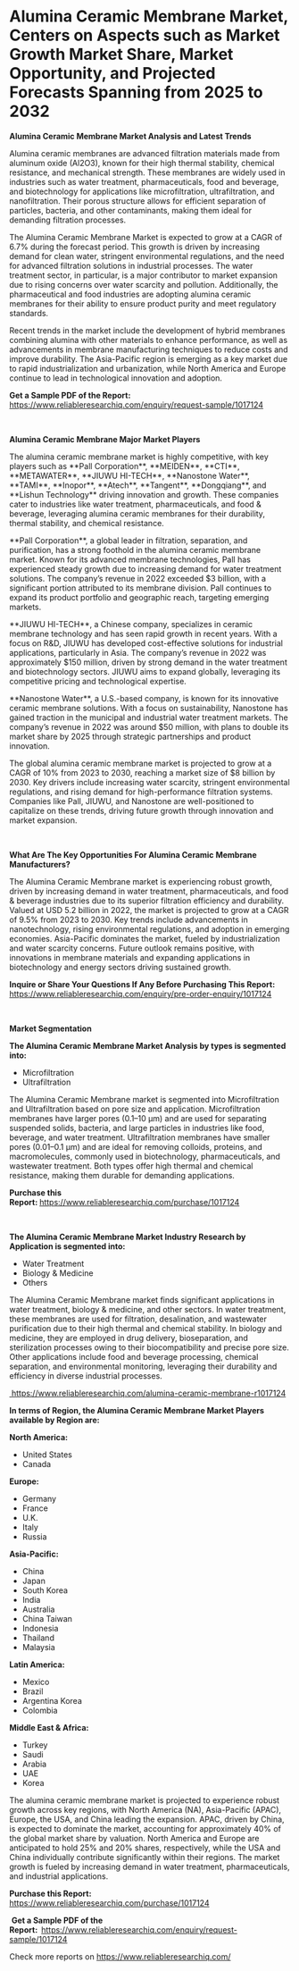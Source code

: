 <p><h1>Alumina Ceramic Membrane Market, Centers on Aspects such as Market Growth Market Share, Market Opportunity, and Projected Forecasts Spanning from 2025 to 2032</h1></p><p><strong>Alumina Ceramic Membrane Market Analysis and Latest Trends</strong></p>
<p><p>Alumina ceramic membranes are advanced filtration materials made from aluminum oxide (Al2O3), known for their high thermal stability, chemical resistance, and mechanical strength. These membranes are widely used in industries such as water treatment, pharmaceuticals, food and beverage, and biotechnology for applications like microfiltration, ultrafiltration, and nanofiltration. Their porous structure allows for efficient separation of particles, bacteria, and other contaminants, making them ideal for demanding filtration processes.</p><p>The Alumina Ceramic Membrane Market is expected to grow at a CAGR of 6.7% during the forecast period. This growth is driven by increasing demand for clean water, stringent environmental regulations, and the need for advanced filtration solutions in industrial processes. The water treatment sector, in particular, is a major contributor to market expansion due to rising concerns over water scarcity and pollution. Additionally, the pharmaceutical and food industries are adopting alumina ceramic membranes for their ability to ensure product purity and meet regulatory standards.</p><p>Recent trends in the market include the development of hybrid membranes combining alumina with other materials to enhance performance, as well as advancements in membrane manufacturing techniques to reduce costs and improve durability. The Asia-Pacific region is emerging as a key market due to rapid industrialization and urbanization, while North America and Europe continue to lead in technological innovation and adoption.</p></p>
<p><strong>Get a Sample PDF of the Report:&nbsp;</strong> <a href="https://www.reliableresearchiq.com/enquiry/request-sample/1017124?utm_campaign=1082&utm_medium=2&utm_source=Github&utm_content=ia&utm_term=26012025&utm_id=alumina-ceramic-membrane">https://www.reliableresearchiq.com/enquiry/request-sample/1017124</a></p>
<p>&nbsp;</p>
<p><strong>Alumina Ceramic Membrane Major Market Players</strong></p>
<p><p>The alumina ceramic membrane market is highly competitive, with key players such as **Pall Corporation**, **MEIDEN**, **CTI**, **METAWATER**, **JIUWU HI-TECH**, **Nanostone Water**, **TAMI**, **Inopor**, **Atech**, **Tangent**, **Dongqiang**, and **Lishun Technology** driving innovation and growth. These companies cater to industries like water treatment, pharmaceuticals, and food & beverage, leveraging alumina ceramic membranes for their durability, thermal stability, and chemical resistance.</p><p>**Pall Corporation**, a global leader in filtration, separation, and purification, has a strong foothold in the alumina ceramic membrane market. Known for its advanced membrane technologies, Pall has experienced steady growth due to increasing demand for water treatment solutions. The company’s revenue in 2022 exceeded $3 billion, with a significant portion attributed to its membrane division. Pall continues to expand its product portfolio and geographic reach, targeting emerging markets.</p><p>**JIUWU HI-TECH**, a Chinese company, specializes in ceramic membrane technology and has seen rapid growth in recent years. With a focus on R&D, JIUWU has developed cost-effective solutions for industrial applications, particularly in Asia. The company’s revenue in 2022 was approximately $150 million, driven by strong demand in the water treatment and biotechnology sectors. JIUWU aims to expand globally, leveraging its competitive pricing and technological expertise.</p><p>**Nanostone Water**, a U.S.-based company, is known for its innovative ceramic membrane solutions. With a focus on sustainability, Nanostone has gained traction in the municipal and industrial water treatment markets. The company’s revenue in 2022 was around $50 million, with plans to double its market share by 2025 through strategic partnerships and product innovation.</p><p>The global alumina ceramic membrane market is projected to grow at a CAGR of 10% from 2023 to 2030, reaching a market size of $8 billion by 2030. Key drivers include increasing water scarcity, stringent environmental regulations, and rising demand for high-performance filtration systems. Companies like Pall, JIUWU, and Nanostone are well-positioned to capitalize on these trends, driving future growth through innovation and market expansion.</p></p>
<p>&nbsp;</p>
<p><strong>What Are The Key Opportunities For Alumina Ceramic Membrane Manufacturers?</strong></p>
<p><p>The Alumina Ceramic Membrane market is experiencing robust growth, driven by increasing demand in water treatment, pharmaceuticals, and food & beverage industries due to its superior filtration efficiency and durability. Valued at USD 5.2 billion in 2022, the market is projected to grow at a CAGR of 9.5% from 2023 to 2030. Key trends include advancements in nanotechnology, rising environmental regulations, and adoption in emerging economies. Asia-Pacific dominates the market, fueled by industrialization and water scarcity concerns. Future outlook remains positive, with innovations in membrane materials and expanding applications in biotechnology and energy sectors driving sustained growth.</p></p>
<p><strong>Inquire or Share Your Questions If Any Before Purchasing This Report:</strong> <a href="https://www.reliableresearchiq.com/enquiry/pre-order-enquiry/1017124?utm_campaign=1082&utm_medium=2&utm_source=Github&utm_content=ia&utm_term=26012025&utm_id=alumina-ceramic-membrane">https://www.reliableresearchiq.com/enquiry/pre-order-enquiry/1017124</a></p>
<p>&nbsp;</p>
<p><strong>Market Segmentation</strong></p>
<p><strong>The Alumina Ceramic Membrane Market Analysis by types is segmented into:</strong></p>
<p><ul><li>Microfiltration</li><li>Ultrafiltration</li></ul></p>
<p><p>The Alumina Ceramic Membrane market is segmented into Microfiltration and Ultrafiltration based on pore size and application. Microfiltration membranes have larger pores (0.1–10 µm) and are used for separating suspended solids, bacteria, and large particles in industries like food, beverage, and water treatment. Ultrafiltration membranes have smaller pores (0.01–0.1 µm) and are ideal for removing colloids, proteins, and macromolecules, commonly used in biotechnology, pharmaceuticals, and wastewater treatment. Both types offer high thermal and chemical resistance, making them durable for demanding applications.</p></p>
<p><strong>Purchase this Report:&nbsp;</strong><a href="https://www.reliableresearchiq.com/purchase/1017124?utm_campaign=1082&utm_medium=2&utm_source=Github&utm_content=ia&utm_term=26012025&utm_id=alumina-ceramic-membrane">https://www.reliableresearchiq.com/purchase/1017124</a></p>
<p>&nbsp;</p>
<p><strong>The Alumina Ceramic Membrane Market Industry Research by Application is segmented into:</strong></p>
<p><ul><li>Water Treatment</li><li>Biology & Medicine</li><li>Others</li></ul></p>
<p><p>The Alumina Ceramic Membrane market finds significant applications in water treatment, biology & medicine, and other sectors. In water treatment, these membranes are used for filtration, desalination, and wastewater purification due to their high thermal and chemical stability. In biology and medicine, they are employed in drug delivery, bioseparation, and sterilization processes owing to their biocompatibility and precise pore size. Other applications include food and beverage processing, chemical separation, and environmental monitoring, leveraging their durability and efficiency in diverse industrial processes.</p></p>
<p><a href="https://www.reliableresearchiq.com/alumina-ceramic-membrane-r1017124?utm_campaign=1082&utm_medium=2&utm_source=Github&utm_content=ia&utm_term=26012025&utm_id=alumina-ceramic-membrane">&nbsp;https://www.reliableresearchiq.com/alumina-ceramic-membrane-r1017124</a></p>
<p><strong>In terms of Region, the Alumina Ceramic Membrane Market Players available by Region are:</strong></p>
<p>
    <p> <strong> North America: </strong>
        <ul>
            <li>United States</li>
            <li>Canada</li>
        </ul>
        </p> 
    <p> <strong> Europe: </strong>
        <ul>
            <li>Germany</li>
            <li>France</li>
            <li>U.K.</li>
            <li>Italy</li>
            <li>Russia</li>
        </ul>
        </p> 
    <p> <strong> Asia-Pacific: </strong>
        <ul>
            <li>China</li>
            <li>Japan</li>
            <li>South Korea</li>
            <li>India</li>
            <li>Australia</li>
            <li>China Taiwan</li>
            <li>Indonesia</li>
            <li>Thailand</li>
            <li>Malaysia</li>
        </ul>
        </p> 
    <p> <strong> Latin America: </strong>
        <ul>
            <li>Mexico</li>
            <li>Brazil</li>
            <li>Argentina Korea</li>
            <li>Colombia</li>
        </ul>
        </p> 
    <p> <strong> Middle East & Africa: </strong>
        <ul>
            <li>Turkey</li>
            <li>Saudi</li>
            <li>Arabia</li>
            <li>UAE</li>
            <li>Korea</li>
        </ul>
    </p>
    </p>
<p><p>The alumina ceramic membrane market is projected to experience robust growth across key regions, with North America (NA), Asia-Pacific (APAC), Europe, the USA, and China leading the expansion. APAC, driven by China, is expected to dominate the market, accounting for approximately 40% of the global market share by valuation. North America and Europe are anticipated to hold 25% and 20% shares, respectively, while the USA and China individually contribute significantly within their regions. The market growth is fueled by increasing demand in water treatment, pharmaceuticals, and industrial applications.</p></p>
<p><strong>Purchase this Report: </strong><a href="https://www.reliableresearchiq.com/purchase/1017124?utm_campaign=1082&utm_medium=2&utm_source=Github&utm_content=ia&utm_term=26012025&utm_id=alumina-ceramic-membrane">https://www.reliableresearchiq.com/purchase/1017124</a></p>
<p>&nbsp;<strong>Get a Sample PDF of the Report:&nbsp;&nbsp;</strong><a href="https://www.reliableresearchiq.com/enquiry/request-sample/1017124?utm_campaign=1082&utm_medium=2&utm_source=Github&utm_content=ia&utm_term=26012025&utm_id=alumina-ceramic-membrane">https://www.reliableresearchiq.com/enquiry/request-sample/1017124</a></p>
<p><strong></strong></p>
<p>Check more reports on <a href="https://www.reliableresearchiq.com/?utm_campaign=1082&utm_medium=2&utm_source=Github&utm_content=ia&utm_term=26012025&utm_id=alumina-ceramic-membrane">https://www.reliableresearchiq.com/</a></p>